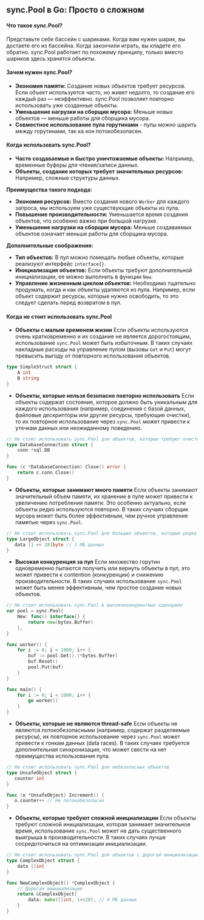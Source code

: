 ## sync.Pool в Go: Просто о сложном

#### Что такое sync.Pool?

Представьте себе бассейн с шариками. Когда вам нужен шарик, вы достаете его из бассейна. Когда закончили играть, вы кладете его обратно. sync.Pool работает по похожему принципу, только вместо шариков здесь хранятся объекты.

#### Зачем нужен sync.Pool?
- **Экономия памяти:** Создание новых объектов требует ресурсов. Если объект используется часто, но живет недолго, то создание его каждый раз — неэффективно. sync.Pool позволяет повторно использовать уже созданные объекты.
- **Уменьшение нагрузки на сборщик мусора:** Меньше новых объектов — меньше работы для сборщика мусора.
- **Совместное использование пула горутинами** - пулы можно шарить между горутинами, так ка кон потокобезопасен.

#### Когда использовать sync.Pool?
- **Часто создаваемые и быстро уничтожаемые объекты:** Например, временные буферы для чтения/записи данных.
- **Объекты, создание которых требует значительных ресурсов:** Например, сложные структуры данных.

**Преимущества такого подхода:**

- **Экономия ресурсов:** Вместо создания нового `Worker` для каждого запроса, мы используем уже существующие объекты из пула.
- **Повышение производительности:** Уменьшается время создания объектов, что особенно важно при большой нагрузке.
- **Уменьшение нагрузки на сборщик мусора:** Меньше создаваемых объектов означает меньше работы для сборщика мусора.

**Дополнительные соображения:**

- **Тип объектов:** В пул можно помещать любые объекты, которые реализуют интерфейс `interface{}`.
- **Инициализация объектов:** Если объекты требуют дополнительной инициализации, ее можно выполнить в функции `New`.
- **Управление жизненным циклом объектов:** Необходимо тщательно продумать, когда и как объекты удаляются из пула. Например, если объект содержит ресурсы, которые нужно освободить, то это следует сделать перед возвратом в пул.



#### Когда не стоит использовать sync.Pool
- **Объекты с малым временем жизни**
Если объекты используются очень кратковременно и их создание не является дорогостоящим, использование `sync.Pool` может быть избыточным. В таких случаях накладные расходы на управление пулом (вызовы `Get` и `Put`) могут превысить выгоду от повторного использования объектов.
```go
type SimpleStruct struct {
    A int
    B string
}
```

- **Объекты, которые нельзя безопасно повторно использовать**
Если объекты содержат состояние, которое должно быть уникальным для каждого использования (например, соединения с базой данных, файловые дескрипторы или другие ресурсы, требующие очистки), то их повторное использование через `sync.Pool` может привести к утечкам данных или неожиданному поведению.
```go
// Не стоит использовать sync.Pool для объектов, которые требуют очистки
type DatabaseConnection struct {
    conn *sql.DB
}

func (c *DatabaseConnection) Close() error {
    return c.conn.Close()
}
```

-  **Объекты, которые занимают много памяти**
 Если объекты занимают значительный объем памяти, их хранение в пуле может привести к увеличению потребления памяти. Это особенно актуально, если объекты редко используются повторно. В таких случаях сборщик мусора может быть более эффективным, чем ручное управление памятью через `sync.Pool`.
 ```go
 // Не стоит использовать sync.Pool для больших объектов, которые редко используются
type LargeObject struct {
    data [1 << 20]byte // 1 МБ данных
}
```

-  **Высокая конкуренция за пул**
Если множество горутин одновременно пытаются получить или вернуть объекты в пул, это может привести к contention (конкуренции) и снижению производительности. В таких случаях использование `sync.Pool` может быть менее эффективным, чем простое создание новых объектов.
```go
// Не стоит использовать sync.Pool в высококонкурентных сценариях
var pool = sync.Pool{
    New: func() interface{} {
        return new(bytes.Buffer)
    },
}

func worker() {
    for i := 0; i < 1000; i++ {
        buf := pool.Get().(*bytes.Buffer)
        buf.Reset()
        pool.Put(buf)
    }
}

func main() {
    for i := 0; i < 1000; i++ {
        go worker()
    }
}
```

-  **Объекты, которые не являются thread-safe**
 Если объекты не являются потокобезопасными (например, содержат разделяемые ресурсы), их повторное использование через `sync.Pool` может привести к гонкам данных (data races). В таких случаях требуется дополнительная синхронизация, что может свести на нет преимущества использования пула.
 ```go
 // Не стоит использовать sync.Pool для небезопасных объектов
type UnsafeObject struct {
    counter int
}

func (o *UnsafeObject) Increment() {
    o.counter++ // Не потокобезопасно
}
```

-  **Объекты, которые требуют сложной инициализации**
Если объекты требуют сложной инициализации, которая занимает значительное время, использование `sync.Pool` может не дать существенного выигрыша в производительности. В таких случаях лучше сосредоточиться на оптимизации инициализации.
```go
// Не стоит использовать sync.Pool для объектов с дорогой инициализацией
type ComplexObject struct {
    data []int
}

func NewComplexObject() *ComplexObject {
    // Дорогая инициализация
    return &ComplexObject{
        data: make([]int, 1<<20), // 4 МБ данных
    }
}
```